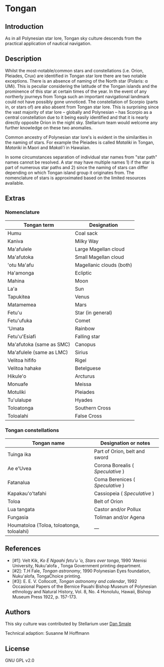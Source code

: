 # Tongan

## Introduction

As in all Polynesian star lore, Tongan sky culture descends from the practical
application of nautical navigation.

## Description

Whilst the most-notable/common stars and constellations (i.e. Orion, Pleiades,
Crux) are identified in Tongan star lore there are two notable exceptions.
There is an absence of naming of the North star (Polaris: α UMi). This is
peculiar considering the latitude of the Tongan islands and the prominence of
this star at certain times of the year. In the event of any northerly journeys
from Tonga such an important navigational landmark could not have possibly gone
unnoticed. The constellation of Scorpio (parts in, or stars of) are also absent
from Tongan star lore. This is surprising since the vast majority of star lore
– globally and Polynesian – has Scorpio as a central constellation due to it
being easily identified and that it is nearly directly opposite Orion in the
night sky. Stellarium team would welcome any further knowledge on these two
anomalies.

Common ancestry of Polynesian star lore's is evident in the similarities in the
naming of stars. For example the Pleiades is called _Mataliki_ in Tongan,
_Matariki_ in Maori and _Makali'i_ in Hawaiian.

In some circumstances separation of individual star names from "star path"
names cannot be resolved. A star may have multiple names 1) if the star is part
of numerous star paths and 2) since the naming of stars can differ depending on
which Tongan island group it originates from. The nomenclature of stars is
approximated based on the limited resources available.

## Extras

### Nomenclature

 | Tongan term | Designation |
 |-------------|-------|
 | Humu | Coal sack |
 | Kaniva | Milky Way |
 | Ma'afulele | Large Magellan cloud |
 | Ma'afutoka | Small Magellan cloud |
 | 'otu Ma'afu | Magellanic clouds (both) |
 | Ha'amonga | Ecliptic |
 | Mahina | Moon |
 | La'a | Sun |
 | Tapukitea | Venus |
 | Matamemea | Mars |
 | Fetu'u | Star (in general) |
 | Fetu'ufuka | Comet |
 | 'Umata | Rainbow |
 | Fetu'u'Esiafi | Falling star |
 | Ma'afutoka (same as SMC) | Canopus |
 | Ma'afulele (same as LMC) | Sirius |
 | Velitoa hififo | Rigel |
 | Velitoa hahake | Betelguese |
 | Hikule'o | Arcturus |
 | Monuafe | Meissa |
 | Motuliki | Pleiades |
 | Tu'ulalupe | Hyades |
 | Toloatonga | Southern Cross |
 | Toloalahi | False Cross |


### Tongan constellations

 | Tongan name | Designation or notes |
 |-------------|-------|
 | Tuinga ika | Part of Orion, belt and sword |
 | Ae e'Uvea | Corona Borealis ( _Speculative_ ) |
 | Fatanalua | Coma Berenices ( _Speculative_ ) |
 | Kapakau'o'tafahi | Cassiopeia ( _Speculative_ ) |
 | Toloa | Belt of Orion |
 | Lua tangata | Castor and/or Pollux |
 | Fungasia | Toliman and/or Agena |
 | Houmatoloa (Toloa, toloatonga, toloalahi) | — |

## References

 - [#1]: Velt Kik, _Ko E Ngaahi fetu'u 'o, Stars over tonga_, 1990 'Atenisi University, Nuku'alofa , Tonga Government printing department.
 - [#2]: T.H Fale, _Tongan astronomy_, 1990 Polynesian Eyes foundation, Nuku'alofa, TongaChoice printing.
 - [#3]: E. E. V. Collocott, _Tongan astronomy and calendar_, 1992 Occasional Papers of the Bernice Pauahi Bishop Museum of Polynesian ethnology and Natural History, Vol. 8, No. 4 Honolulu, Hawaii, Bishop Museum Press 1922, p. 157-173.

## Authors

This sky culture was contributed by Stellarium user [Dan
Smale](d.smale@niwa.co.nz)

Technical adaption: Susanne M Hoffmann

## License

GNU GPL v2.0
